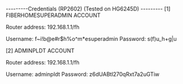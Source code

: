 ---------Credentials (RP2602) (Tested on HG6245D) ---------
[1] FIBERHOMESUPERADMIN ACCOUNT

Router address: 192.168.1.1/fh

Username: f~i!b@e#r$h%o^m*esuperadmin
Password: s(f)u_h+g|u

[2] ADMINPLDT ACCOUNT

Router address: 192.168.1.1/fh

Username: adminpldt
Password: z6dUABtl270qRxt7a2uGTiw
